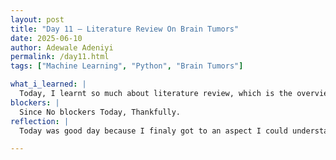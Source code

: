 ```yaml
---
layout: post
title: "Day 11 – Literature Review On Brain Tumors"
date: 2025-06-10
author: Adewale Adeniyi
permalink: /day11.html
tags: ["Machine Learning", "Python", "Brain Tumors"]

what_i_learned: |
  Today, I learnt so much about literature review, which is the overview of current knowledge, identification of relevant and valuable theories and methods,and highlighting gaps in existing research that can inform future studies.Our mentor taught us about what is necessary to get for the literature review; Topic/Title of the paper, Year, DOI (Digital Object Identifier), Author's Name, Abstract, Method/Methodology and Results. Also in the articles, papers and resources we would be gathering for this project, we would be focusing on keywords or aspects that deal with Genetics, RNA Sequencing, Meningiomas, Glioblastomas, Secondary Brain Tumors, Micro Arrays that identify genes, Types/Categories of Brain Tumor. We also divided futher into Machine learning, and we were told the essential rules are; Importation of Data, Cleaning Of Data, Splitting Of Data (Into Training and Testing), Creation of Models, Making Predicitons, VAlidation of Module, and Evaluation (based on accuracy and precision).
blockers: |
  Since No blockers Today, Thankfully.
reflection: |
  Today was good day because I finaly got to an aspect I could understand and be really involved in. I am in the medical line so the whole biology research related topics really brings joy to me, although because of my current classification as a sophomore I haven't learnt some essential for genetics but this is an avenue to gain more knowledge and go beyond my peers.

---
```

